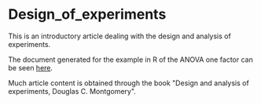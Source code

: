 # Design_of_experiments

This is an introductory article dealing with the design and analysis of experiments.

The document generated for the example in R of the ANOVA one factor can be seen [here](https://rpubs.com/Victorviro/606621).

Much article content is obtained through the book "Design and analysis of experiments, Douglas C. Montgomery".
